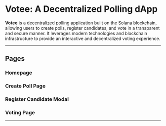 # Votee: A Decentralized Polling dApp

**Votee** is a decentralized polling application built on the Solana blockchain, allowing users to create polls, register candidates, and vote in a transparent and secure manner. It leverages modern technologies and blockchain infrastructure to provide an interactive and decentralized voting experience.

---

## Pages

### **Homepage**
### **Create Poll Page**
### **Register Candidate Modal**
### **Voting Page**
---
